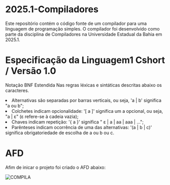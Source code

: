 # 2025.1-Compiladores

Este repositório contém o código fonte de um compilador para uma linguagem de programação simples. O compilador foi desenvolvido como parte da disciplina de Compiladores na Universidade Estadual da Bahia em 2025.1.


# Especificação da Linguagem1 Cshort / Versão 1.0

Notação BNF Estendida
Nas regras léxicas e sintáticas descritas abaixo os caracteres.

<li>Alternativas são separadas por barras verticais, ou seja, 'a | b' significa "a ou b";</li>
<li>Colchetes indicam opcionalidade: '[ a ]' significa um a opcional, ou seja, "a | ε" (ε refere-se à cadeia vazia);</li>
<li>Chaves indicam repetição: '{ a }' significa " ε | a | aa | aaa | ...";</li>
<li>Parênteses indicam ocorrência de uma das alternativas: '(a | b | c)' significa obrigatoriedade de escolha de a ou b ou c.</li>


# AFD 
Afim de inicar o projeto foi criado o AFD abaixo:

![COMPILA](https://github.com/user-attachments/assets/3adc5945-364f-463a-9204-23b49a77823f)
